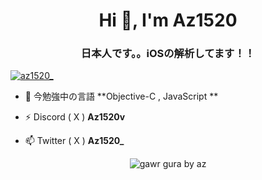 <h1 align="center">Hi 👋, I'm Az1520</h1>
<h3 align="center">日本人です。。iOSの解析してます！！</h3>

<p align="left"> <a href="https://twitter.com/az1520_" target="blank"><img src="https://img.shields.io/twitter/follow/az1520_?logo=twitter&style=for-the-badge" alt="az1520_" /></a> </p>


- 🌱 今勉強中の言語 **Objective-C , JavaScript **

- ⚡ Discord ( X ) **Az1520v**

- 📫 Twitter ( X ) **Az1520_**


<center><p>

![gawr gura by az](https://github.com/Az1520v/Az1520v/assets/130766351/4f70611e-7e09-47cc-adda-f065e6f69449)


</center></p>

